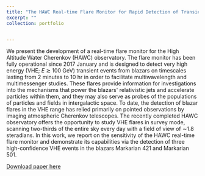 ```yaml
---
title: "The HAWC Real-time Flare Monitor for Rapid Detection of Transient Events"
excerpt: ""
collection: portfolio


---
```


We present the development of a real-time flare monitor for the High Altitude Water Cherenkov (HAWC) observatory. The flare monitor has been fully operational since 2017 January and is designed to detect very high energy (VHE; *E* ≳ 100 GeV) transient events from blazars on timescales lasting from 2 minutes to 10 hr in order to facilitate multiwavelength and multimessenger studies. These flares provide information for investigations into the mechanisms that power the blazars' relativistic jets and accelerate particles within them, and they may also serve as probes of the populations of particles and fields in intergalactic space. To date, the detection of blazar flares in the VHE range has relied primarily on pointed observations by imaging atmospheric Cherenkov telescopes. The recently completed HAWC observatory offers the opportunity to study VHE flares in survey mode, scanning two-thirds of the entire sky every day with a field of view of ∼1.8 steradians. In this work, we report on the sensitivity of the HAWC real-time flare monitor and demonstrate its capabilities via the detection of three high-confidence VHE events in the blazars Markarian 421 and Markarian 501.

[Download paper here](https://iopscience.iop.org/article/10.3847/1538-4357/aa789f/meta)
